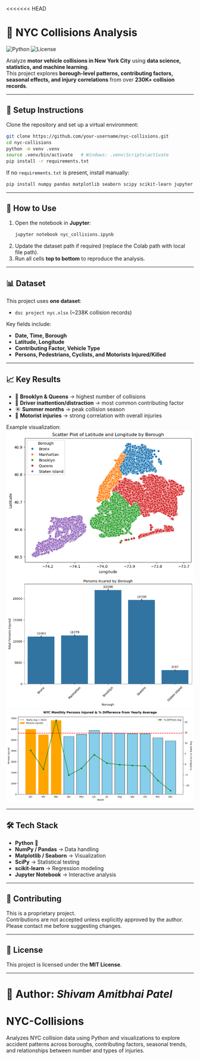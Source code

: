 <<<<<<< HEAD
# 🚦 NYC Collisions Analysis

![Python](https://img.shields.io/badge/python-3.12-blue)
![License](https://img.shields.io/badge/license-Proprietary-red)

Analyze **motor vehicle collisions in New York City** using **data science, statistics, and machine learning**.  
This project explores **borough-level patterns, contributing factors, seasonal effects, and injury correlations** from over **230K+ collision records**.

---

## 📂 Setup Instructions
Clone the repository and set up a virtual environment:

```bash
git clone https://github.com/your-username/nyc-collisions.git
cd nyc-collisions
python -m venv .venv
source .venv/bin/activate   # Windows: .venv\Scripts\activate
pip install -r requirements.txt
```

If no `requirements.txt` is present, install manually:

```bash
pip install numpy pandas matplotlib seaborn scipy scikit-learn jupyter
```

---

## 🔄 How to Use
1. Open the notebook in **Jupyter**:
   ```bash
   jupyter notebook nyc_collisions.ipynb
   ```
2. Update the dataset path if required (replace the Colab path with local file path).  
3. Run all cells **top to bottom** to reproduce the analysis.

---

## 📊 Dataset
This project uses **one dataset**:
- `dsc project nyc.xlsx` (~238K collision records)

Key fields include:
- **Date, Time, Borough**  
- **Latitude, Longitude**  
- **Contributing Factor, Vehicle Type**  
- **Persons, Pedestrians, Cyclists, and Motorists Injured/Killed**

---

## 📈 Key Results
- 🚗 **Brooklyn & Queens** → highest number of collisions  
- 📱 **Driver inattention/distraction** → most common contributing factor  
- ☀️ **Summer months** → peak collision season  
- 🔗 **Motorist injuries** → strong correlation with overall injuries  

Example visualization:  
![Borough](images/borough.png)  
![Persons Injured By Borough](images/persons_injured_borough.png)
![Monthly Persons Injured](images/monthly_injured.png)

---

## 🛠️ Tech Stack
- **Python** 🐍  
- **NumPy / Pandas** → Data handling  
- **Matplotlib / Seaborn** → Visualization  
- **SciPy** → Statistical testing  
- **scikit-learn** → Regression modeling  
- **Jupyter Notebook** → Interactive analysis

---

## 🤝 Contributing
This is a proprietary project.  
Contributions are not accepted unless explicitly approved by the author.  
Please contact me before suggesting changes.

---

## 📜 License
This project is licensed under the **MIT License**.  

---

📌 **Author:** *Shivam Amitbhai Patel*
=======
# NYC-Collisions
Analyzes NYC collision data using Python and visualizations to explore accident patterns across boroughs, contributing factors, seasonal trends, and relationships between number and types of  injuries.
